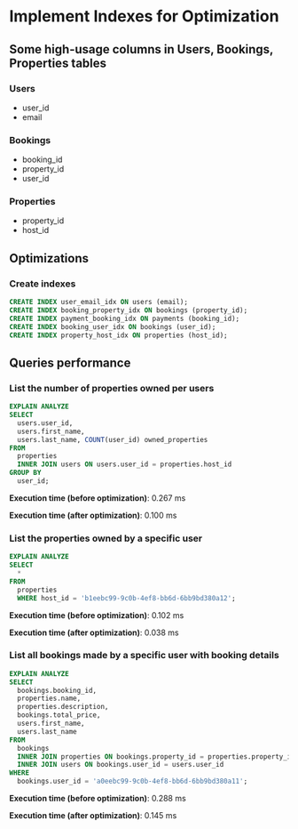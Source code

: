 # Implement Indexes for Optimization

## Some high-usage columns in Users, Bookings, Properties tables

### Users

* user_id
* email

### Bookings

* booking_id
* property_id
* user_id

### Properties

* property_id
* host_id

## Optimizations

### Create indexes

```sql
CREATE INDEX user_email_idx ON users (email);
CREATE INDEX booking_property_idx ON bookings (property_id);
CREATE INDEX payment_booking_idx ON payments (booking_id);
CREATE INDEX booking_user_idx ON bookings (user_id);
CREATE INDEX property_host_idx ON properties (host_id);
```
## Queries performance

### List the number of properties owned per users

```sql
EXPLAIN ANALYZE 
SELECT
  users.user_id,
  users.first_name,
  users.last_name, COUNT(user_id) owned_properties
FROM
  properties
  INNER JOIN users ON users.user_id = properties.host_id
GROUP BY
  user_id;
```
**Execution time (before optimization)**: 0.267 ms

**Execution time (after optimization)**: 0.100 ms

### List the properties owned by a specific user

```sql
EXPLAIN ANALYZE
SELECT
  *
FROM
  properties
  WHERE host_id = 'b1eebc99-9c0b-4ef8-bb6d-6bb9bd380a12';
```
**Execution time (before optimization)**: 0.102 ms

**Execution time (after optimization)**: 0.038 ms

### List all bookings made by a specific user with booking details

```sql
EXPLAIN ANALYZE
SELECT
  bookings.booking_id,
  properties.name,
  properties.description,
  bookings.total_price,
  users.first_name,
  users.last_name
FROM
  bookings
  INNER JOIN properties ON bookings.property_id = properties.property_id
  INNER JOIN users ON bookings.user_id = users.user_id
WHERE
  bookings.user_id = 'a0eebc99-9c0b-4ef8-bb6d-6bb9bd380a11';
```
**Execution time (before optimization)**: 0.288 ms

**Execution time (after optimization)**: 0.145 ms
